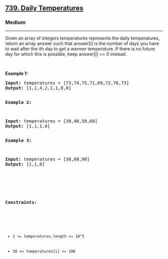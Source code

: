 <h2><a href="https://leetcode.com/problems/daily-temperatures/description/">739. Daily Temperatures</a></h2><h3>Medium</h3><hr><div><p>Given an array of integers temperatures represents the daily temperatures, return an array answer such that answer[i] is the number of days you have to wait after the ith day to get a warmer temperature. If there is no future day for which this is possible, keep answer[i] == 0 instead.


<p>&nbsp;</p>
<p><strong>Example 1:</strong></p>
<pre><strong>Input:</strong> temperatures = [73,74,75,71,69,72,76,73]
<strong>Output:</strong> [1,1,4,2,1,1,0,0]

<p><strong>Example 2:</strong></p>
<pre><strong>Input:</strong> temperatures = [30,40,50,60]
<strong>Output:</strong> [1,1,1,0]

<p><strong>Example 3:</strong></p>
<pre><strong>Input:</strong> temperatures = [30,60,90]
<strong>Output:</strong> [1,1,0]

<p>&nbsp;</p>

<p><strong>Constraints:</strong></p>

<ul>
	<li><code>1 <= temperatures.length <= 10^5</code></li>
	<li><code>30 <= temperatures[i] <= 100</code></li>
</ul>
</div>